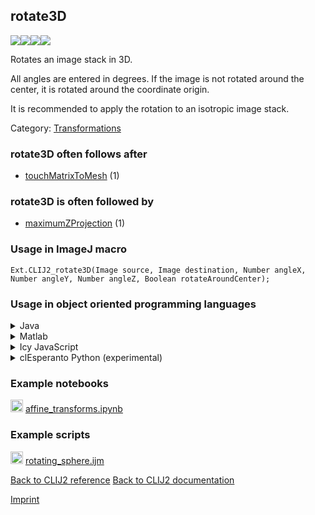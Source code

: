 ## rotate3D
<img src="images/mini_clij1_logo.png"/><img src="images/mini_clij2_logo.png"/><img src="images/mini_clijx_logo.png"/><img src="images/mini_cle_logo.png"/>

Rotates an image stack in 3D. 

All angles are entered in degrees. If the image is not rotated around 
the center, it is rotated around the coordinate origin.

It is recommended to apply the rotation to an isotropic image stack.

Category: [Transformations](https://clij.github.io/clij2-docs/reference__transform)

### rotate3D often follows after
* <a href="reference_touchMatrixToMesh">touchMatrixToMesh</a> (1)


### rotate3D is often followed by
* <a href="reference_maximumZProjection">maximumZProjection</a> (1)


### Usage in ImageJ macro
```
Ext.CLIJ2_rotate3D(Image source, Image destination, Number angleX, Number angleY, Number angleZ, Boolean rotateAroundCenter);
```


### Usage in object oriented programming languages



<details>

<summary>
Java
</summary>
<pre class="highlight">// init CLIJ and GPU
import net.haesleinhuepf.clij2.CLIJ2;
import net.haesleinhuepf.clij.clearcl.ClearCLBuffer;
CLIJ2 clij2 = CLIJ2.getInstance();

// get input parameters
ClearCLBuffer source = clij2.push(sourceImagePlus);
destination = clij2.create(source);
float angleX = 1.0;
float angleY = 2.0;
float angleZ = 3.0;
boolean rotateAroundCenter = true;
</pre>

<pre class="highlight">
// Execute operation on GPU
clij2.rotate3D(source, destination, angleX, angleY, angleZ, rotateAroundCenter);
</pre>

<pre class="highlight">
// show result
destinationImagePlus = clij2.pull(destination);
destinationImagePlus.show();

// cleanup memory on GPU
clij2.release(source);
clij2.release(destination);
</pre>

</details>



<details>

<summary>
Matlab
</summary>
<pre class="highlight">% init CLIJ and GPU
clij2 = init_clatlab();

% get input parameters
source = clij2.pushMat(source_matrix);
destination = clij2.create(source);
angleX = 1.0;
angleY = 2.0;
angleZ = 3.0;
rotateAroundCenter = true;
</pre>

<pre class="highlight">
% Execute operation on GPU
clij2.rotate3D(source, destination, angleX, angleY, angleZ, rotateAroundCenter);
</pre>

<pre class="highlight">
% show result
destination = clij2.pullMat(destination)

% cleanup memory on GPU
clij2.release(source);
clij2.release(destination);
</pre>

</details>



<details>

<summary>
Icy JavaScript
</summary>
<pre class="highlight">// init CLIJ and GPU
importClass(net.haesleinhuepf.clicy.CLICY);
importClass(Packages.icy.main.Icy);

clij2 = CLICY.getInstance();

// get input parameters
source_sequence = getSequence();
source = clij2.pushSequence(source_sequence);
destination = clij2.create(source);
angleX = 1.0;
angleY = 2.0;
angleZ = 3.0;
rotateAroundCenter = true;
</pre>

<pre class="highlight">
// Execute operation on GPU
clij2.rotate3D(source, destination, angleX, angleY, angleZ, rotateAroundCenter);
</pre>

<pre class="highlight">
// show result
destination_sequence = clij2.pullSequence(destination)
Icy.addSequence(destination_sequence);
// cleanup memory on GPU
clij2.release(source);
clij2.release(destination);
</pre>

</details>



<details>

<summary>
clEsperanto Python (experimental)
</summary>
<pre class="highlight">import pyclesperanto_prototype as cle

cle.rotate(source, destination, angleX, angleY, angleZ, rotateAroundCenter)

</pre>



</details>





### Example notebooks
<a href="https://github.com/clEsperanto/pyclesperanto_prototype/tree/master/demo/transforms/affine_transforms.ipynb"><img src="images/language_python.png" height="20"/></a> [affine_transforms.ipynb](https://github.com/clEsperanto/pyclesperanto_prototype/tree/master/demo/transforms/affine_transforms.ipynb)  




### Example scripts
<a href="https://github.com/clij/clij2-docs/blob/master/src/main/macro/rotating_sphere.ijm"><img src="images/language_macro.png" height="20"/></a> [rotating_sphere.ijm](https://github.com/clij/clij2-docs/blob/master/src/main/macro/rotating_sphere.ijm)  


[Back to CLIJ2 reference](https://clij.github.io/clij2-docs/reference)
[Back to CLIJ2 documentation](https://clij.github.io/clij2-docs)

[Imprint](https://clij.github.io/imprint)
